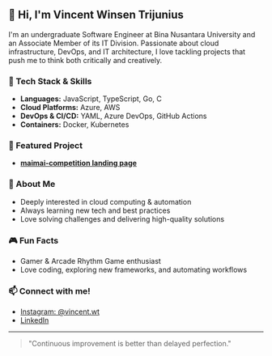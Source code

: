 ## 👋 Hi, I'm Vincent Winsen Trijunius

I'm an undergraduate Software Engineer at Bina Nusantara University and an Associate Member of its IT Division. Passionate about cloud infrastructure, DevOps, and IT architecture, I love tackling projects that push me to think both critically and creatively.

### 🚀 Tech Stack & Skills
- **Languages:** JavaScript, TypeScript, Go, C
- **Cloud Platforms:** Azure, AWS
- **DevOps & CI/CD:** YAML, Azure DevOps, GitHub Actions
- **Containers:** Docker, Kubernetes

### 🌟 Featured Project
- **[maimai-competition landing page](https://www.maimaiid.site)**

### 🌱 About Me
- Deeply interested in cloud computing & automation
- Always learning new tech and best practices
- Love solving challenges and delivering high-quality solutions

### 🎮 Fun Facts
- Gamer & Arcade Rhythm Game enthusiast
- Love coding, exploring new frameworks, and automating workflows

### 📫 Connect with me!
- [Instagram: @vincent.wt](https://instagram.com/vincent.wt)
- [LinkedIn](https://www.linkedin.com/in/vincent-winsen-trijunius)

---
> "Continuous improvement is better than delayed perfection."
